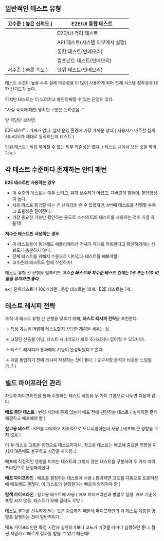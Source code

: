 ## 일반적인 테스트 유형

| 고수준 ( 높은 신뢰도 ) | E2E/UI 통합 테스트 |
| --- | --- |
|  | E2E/UI 격리 테스트 |
|  | API 테스트(시스템 외부에서 실행) |
|  | 통합 테스트(인메모리) |
|  | 컴포넌트 테스트(인메모리) |
| 저수준 ( 빠른 속도 ) | 단위 테스트(인메모리) |

테스트 수준이 높을 수록 실제 의존성을 더 많이 사용하게 되어 전체 시스템 정확성에 대한 신뢰도가 높다.

하지만 테스트는 더 느려지고 불안정해질 수 있는 단점이 있다.

“사실 각각에 대한 명확한 구분은 못하겠음..”

양 극단만 보자면.

E2E 테스트 : 가짜가 없다. 실제 운영 환경에 가장 가까운 상태 ( 사용자가 마주할 실제 시나리오가 제대로 동작하는지 테스트 )

단위 테스트 : 직접 제어할 수 없는 외부 의존성은 없다. ( 테스트 내에서 모든 것을 제어 가능 )

## 각 테스트 수준마다 존재하는 안티 패턴

**E2E 테스트만 사용하는 경우**

- 이 수준의 테스트는 매우 느리고, 유지 보수하기 어렵고, 디버깅이 힘들며, 불안정성이 높다.
- 처음 테스트 통과할 때는 큰 신뢰감을 줄 수 있겠지만, n번째 테스트를 진행할 수록 그 효율성은 떨어진다..
- 가장 중요한 기능만 확인하는 용도로 소수의 E2E 테스트를 사용하는 것이 가장 효율적!

**저수준 테스트만 사용하는 경우**

- 이 테스트들이 통과해도 애플리케이션 전체가 제대로 작동한다고 확신하기에는 신뢰도가 충분하지 않다.
- 전체 테스트를 위해서 수동으로 디버깅과 테스트를 해봐야함!
- 고수준의 테스트도 함께 작성하자!

테스트 유형 간 균형을 맞추려면 ***고수준 테스트와 저수준 테스트 간에는 1:5 또는 1:10 비율을 유지하면 좋다.***

ex ) 단위테스트가 100개라면.. 통합 테스트는 10개.. E2E 테스트는 1개..

## 테스트 레시피 전략

조직 내 테스트 유형 간 균형을 맞추기 위해, **테스트 레시피 전략**을 추천한다.

→ 특정 기능을 어떻게 테스트할지 간단한 계획을 세우는 것.

→ 고정된 산출물 아님. 테스트 시나리오가 새로 추가되거나 없어질 수 있으니까.

→ 테스트 레시피가 통과해야 기능이 완성되었다고 본다.

→ 개발 돌입하기 전에 레시피 작성하는 것이 좋다. ( 요구사항 분석과 비슷한 느낌일까..? )

## 빌드 파이프라인 관리

자동화 파이프라인을 통해 수행하는 테스트 작업을 두 가지 그룹으로 나누면 다음과 같다.

**배포 중단 테스트** : 변경 사항에 문제 없는지 배포 전에 판단하는 테스트 ( 실패하면 문제 해결하고 배포해야 함 )

**참고용 테스트** : KPI를 파악하고 지속적으로 모니터링하는데 사용 ( 배포에 큰 영향을 주지 않음 )

이 두 테스트 그룹을 통합으로 테스트하자니, 참고용 테스트는 배포에 중요한 영향을 끼치지 않음에도 불구하고 시간을 차지함..!

배포에 직접적인 영향을 미치는 테스트와 그렇지 않은 테스트를 구분하여 두 가지 파이프라인으로 운영해야한다.

**배포 파이프라인** : 배포를 결정하는 테스트에 사용 ( 통과하면 코드를 자동으로 프로덕션에 배포해도 괜찮다. 이 테스트의 실행결과는 빠르게 알려져야 함 )

**탐색 파이프라인** : 참고용 테스트에 사용 ( 배포 파이프라인과 병렬로 실행. 배포 기준에 포함 되지 않음. 테스트가 오래 걸려도 무방 )

테스트 결과를 신속하게 얻는 것은 중요하기 때문에 파이프라인의 각 테스트 계층을 병렬로 실행하는 것이 일반적이다.

배포 파이프라인은 특정 시간에 실행하기보다 코드가 커밋될 때마다 실행하면 좋다. 훨씬 세밀하고 빠르게 결과를 받을 수 있기 때문에!
